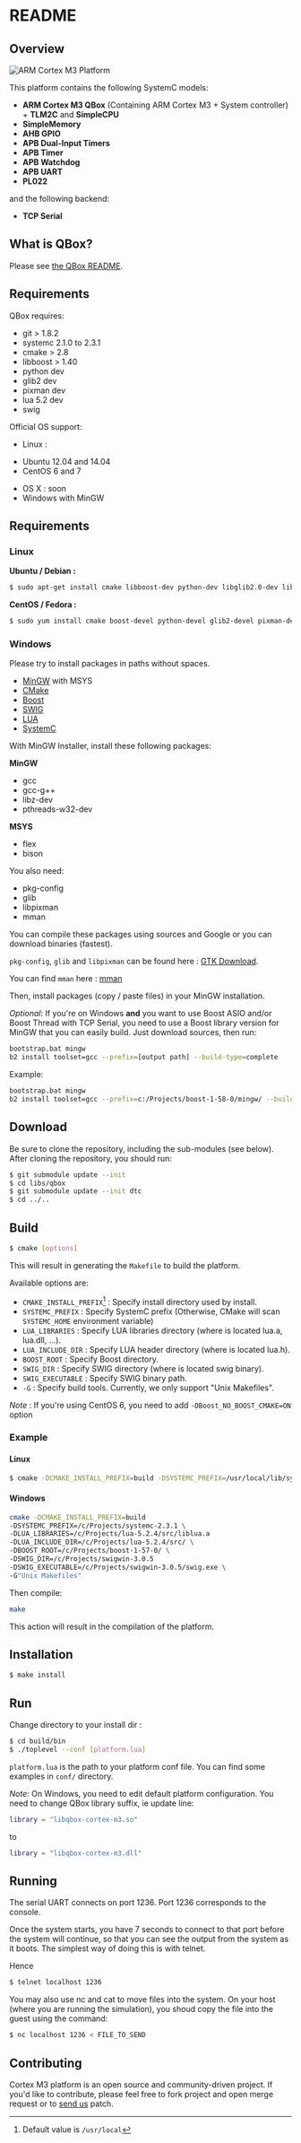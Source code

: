 # README

## Overview

![ARM Cortex M3 Platform](doc/resources/cortex-m3.png)

This platform contains the following SystemC models:

* **ARM Cortex M3 QBox** (Containing ARM Cortex M3 + System controller) + **TLM2C** and **SimpleCPU**
* **SimpleMemory**
* **AHB GPIO**
* **APB Dual-Input Timers**
* **APB Timer**
* **APB Watchdog**
* **APB UART**
* **PL022**

and the following backend:

* **TCP Serial**

## What is QBox?

Please see [the QBox README](http://git.greensocs.com/qemu/qbox).

## Requirements

QBox requires:

 - git > 1.8.2
 - systemc 2.1.0 to 2.3.1
 - cmake > 2.8
 - libboost > 1.40
 - python dev
 - glib2 dev
 - pixman dev
 - lua 5.2 dev
 - swig

Official OS support:

 - Linux :
  * Ubuntu 12.04 and 14.04
  * CentOS 6 and 7
 - OS X : soon
 - Windows with MinGW

## Requirements

### Linux

**Ubuntu / Debian :**

```sh
$ sudo apt-get install cmake libboost-dev python-dev libglib2.0-dev libpixman-1-dev liblua5.2-dev swig
```

**CentOS / Fedora :**

```sh
$ sudo yum install cmake boost-devel python-devel glib2-devel pixman-devel lua-devel swig
```

### Windows

Please try to install packages in paths without spaces.

* [MinGW](http://sourceforge.net/projects/mingw/) with MSYS
* [CMake](http://www.cmake.org/download/)
* [Boost](http://www.boost.org)
* [SWIG](http://www.swig.org/download.html)
* [LUA](http://www.lua.org/download.html)
* [SystemC](http://www.accellera.org/downloads/standards/systemc/)

With MinGW Installer, install these following packages:

**MinGW**

* gcc
* gcc-g++
* libz-dev
* pthreads-w32-dev

**MSYS**

* flex
* bison

You also need:

* pkg-config
* glib
* libpixman
* mman

You can compile these packages using sources and Google or you can download binaries (fastest).

`pkg-config`, `glib` and `libpixman` can be found here : [GTK Download](http://www.gtk.org/download/win32.php).

You can find `mman` here : [mman](http://sourceforge.net/projects/gtk-mingw/files/mman-win32/)

Then, install packages (copy / paste files) in your MinGW installation.

*Optional*: If you're on Windows **and** you want to use Boost ASIO and/or Boost Thread with TCP Serial, you need to use a Boost library version for MinGW that you can easily build. Just download sources, then run:

```bash
bootstrap.bat mingw
b2 install toolset=gcc --prefix=[output path] --build-type=complete
```

Example:

```bash
bootstrap.bat mingw
b2 install toolset=gcc --prefix=c:/Projects/boost-1-58-0/mingw/ --build-type=complete
```

## Download

Be sure to clone the repository, including the sub-modules (see below).
After cloning the repository, you should run:

```sh
$ git submodule update --init
$ cd libs/qbox
$ git submodule update --init dtc
$ cd ../..
```

## Build

```sh
$ cmake [options]
```

This will result in generating the `Makefile` to build the platform.

Available options are:

* `CMAKE_INSTALL_PREFIX`[^CMAKE_INSTALL_PREFIX-default] : Specify install directory used by install.
* `SYSTEMC_PREFIX` : Specify SystemC prefix (Otherwise, CMake will scan `SYSTEMC_HOME` environment variable)
* `LUA_LIBRARIES` : Specify LUA libraries directory (where is located lua.a, lua.dll, ...).
* `LUA_INCLUDE_DIR` : Specify LUA header directory (where is located lua.h).
* `BOOST_ROOT` : Specify Boost directory.
* `SWIG_DIR` : Specify SWIG directory (where is located swig binary).
* `SWIG_EXECUTABLE` : Specify SWIG binary path.
* `-G` : Specify build tools. Currently, we only support "Unix Makefiles".

*Note* : If you're using CentOS 6, you need to add `-DBoost_NO_BOOST_CMAKE=ON` option
[^CMAKE_INSTALL_PREFIX-default]: Default value is `/usr/local`

### Example

#### Linux

```sh
$ cmake -DCMAKE_INSTALL_PREFIX=build -DSYSTEMC_PREFIX=/usr/local/lib/systemc-2.3.1/
```

#### Windows

```sh
cmake -DCMAKE_INSTALL_PREFIX=build
-DSYSTEMC_PREFIX=/c/Projects/systemc-2.3.1 \
-DLUA_LIBRARIES=/c/Projects/lua-5.2.4/src/liblua.a
-DLUA_INCLUDE_DIR=/c/Projects/lua-5.2.4/src/ \
-DBOOST_ROOT=/c/Projects/boost-1-57-0/ \
-DSWIG_DIR=/c/Projects/swigwin-3.0.5
-DSWIG_EXECUTABLE=/c/Projects/swigwin-3.0.5/swig.exe \
-G"Unix Makefiles"
```

Then compile:

```sh
make
```

This action will result in the compilation of the platform.

## Installation

```sh
$ make install
```

## Run

Change directory to your install dir :

```sh
$ cd build/bin
$ ./toplevel --conf [platform.lua]
```

```platform.lua``` is the path to your platform conf file. You can find some examples in ```conf/``` directory.

*Note:* On Windows, you need to edit default platform configuration. You need to change QBox library suffix, ie update line:

```lua
library = "libqbox-cortex-m3.so"
```

to

```lua
library = "libqbox-cortex-m3.dll"
```

## Running

The serial UART connects on port 1236. Port 1236 corresponds to the console.

Once the system starts, you have 7 seconds to connect to that port before the system will continue, so that you can see the output from the system as it boots.
The simplest way of doing this is with telnet.

Hence

```sh
$ telnet localhost 1236
```

You may also use nc and cat to move files into the system.
On your host (where you are running the simulation), you shoud copy the file into the guest using the command:

```sh
$ nc localhost 1236 < FILE_TO_SEND
```

## Contributing

Cortex M3 platform is an open source and community-driven project. If you'd like to contribute, please feel free to fork project and open merge request or to [send us] patch.

[contact us]:http://www.greensocs.com/contact
[send us]:http://www.greensocs.com/contact
